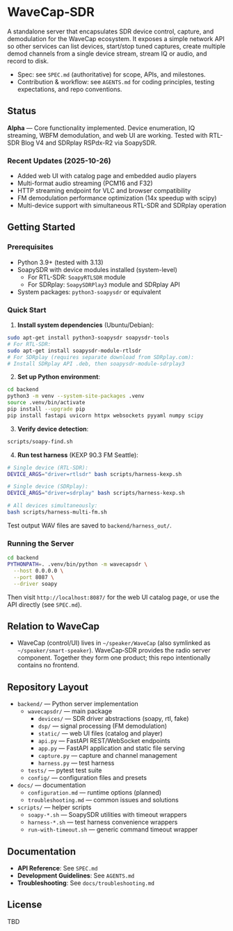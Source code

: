 # WaveCap‑SDR

A standalone server that encapsulates SDR device control, capture, and demodulation for the WaveCap ecosystem. It exposes a simple network API so other services can list devices, start/stop tuned captures, create multiple demod channels from a single device stream, stream IQ or audio, and record to disk.

- Spec: see `SPEC.md` (authoritative) for scope, APIs, and milestones.
- Contribution & workflow: see `AGENTS.md` for coding principles, testing expectations, and repo conventions.

## Status
**Alpha** — Core functionality implemented. Device enumeration, IQ streaming, WBFM demodulation, and web UI are working. Tested with RTL-SDR Blog V4 and SDRplay RSPdx-R2 via SoapySDR.

### Recent Updates (2025-10-26)
- Added web UI with catalog page and embedded audio players
- Multi-format audio streaming (PCM16 and F32)
- HTTP streaming endpoint for VLC and browser compatibility
- FM demodulation performance optimization (14x speedup with scipy)
- Multi-device support with simultaneous RTL-SDR and SDRplay operation

## Getting Started

### Prerequisites
- Python 3.9+ (tested with 3.13)
- SoapySDR with device modules installed (system-level)
  - For RTL-SDR: `SoapyRTLSDR` module
  - For SDRplay: `SoapySDRPlay3` module and SDRplay API
- System packages: `python3-soapysdr` or equivalent

### Quick Start

1. **Install system dependencies** (Ubuntu/Debian):
```bash
sudo apt-get install python3-soapysdr soapysdr-tools
# For RTL-SDR:
sudo apt-get install soapysdr-module-rtlsdr
# For SDRplay (requires separate download from SDRplay.com):
# Install SDRplay API .deb, then soapysdr-module-sdrplay3
```

2. **Set up Python environment**:
```bash
cd backend
python3 -m venv --system-site-packages .venv
source .venv/bin/activate
pip install --upgrade pip
pip install fastapi uvicorn httpx websockets pyyaml numpy scipy
```

3. **Verify device detection**:
```bash
scripts/soapy-find.sh
```

4. **Run test harness** (KEXP 90.3 FM Seattle):
```bash
# Single device (RTL-SDR):
DEVICE_ARGS="driver=rtlsdr" bash scripts/harness-kexp.sh

# Single device (SDRplay):
DEVICE_ARGS="driver=sdrplay" bash scripts/harness-kexp.sh

# All devices simultaneously:
bash scripts/harness-multi-fm.sh
```

Test output WAV files are saved to `backend/harness_out/`.

### Running the Server

```bash
cd backend
PYTHONPATH=. .venv/bin/python -m wavecapsdr \
  --host 0.0.0.0 \
  --port 8087 \
  --driver soapy
```

Then visit `http://localhost:8087/` for the web UI catalog page, or use the API directly (see `SPEC.md`).

## Relation to WaveCap
- WaveCap (control/UI) lives in `~/speaker/WaveCap` (also symlinked as `~/speaker/smart-speaker`). WaveCap‑SDR provides the radio server component. Together they form one product; this repo intentionally contains no frontend.

## Repository Layout
- `backend/` — Python server implementation
  - `wavecapsdr/` — main package
    - `devices/` — SDR driver abstractions (soapy, rtl, fake)
    - `dsp/` — signal processing (FM demodulation)
    - `static/` — web UI files (catalog and player)
    - `api.py` — FastAPI REST/WebSocket endpoints
    - `app.py` — FastAPI application and static file serving
    - `capture.py` — capture and channel management
    - `harness.py` — test harness
  - `tests/` — pytest test suite
  - `config/` — configuration files and presets
- `docs/` — documentation
  - `configuration.md` — runtime options (planned)
  - `troubleshooting.md` — common issues and solutions
- `scripts/` — helper scripts
  - `soapy-*.sh` — SoapySDR utilities with timeout wrappers
  - `harness-*.sh` — test harness convenience wrappers
  - `run-with-timeout.sh` — generic command timeout wrapper

## Documentation

- **API Reference**: See `SPEC.md`
- **Development Guidelines**: See `AGENTS.md`
- **Troubleshooting**: See `docs/troubleshooting.md`

## License
TBD
